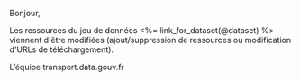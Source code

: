 Bonjour,

Les ressources du jeu de données <%= link_for_dataset(@dataset) %> viennent d'être modifiées (ajout/suppression de ressources ou modification d'URLs de téléchargement).

L’équipe transport.data.gouv.fr
